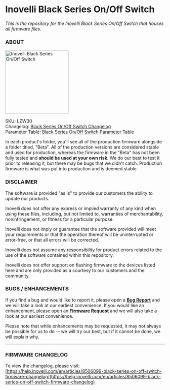 # <b>Inovelli Black Series On/Off Switch</b>
*This is the repository for the Inovelli Black Series On/Off Switch that houses all firmware files.*

### ABOUT

<img
     src = 'https://community.inovelli.com/uploads/default/original/2X/6/6c8bd4b16328b7ac7f4a1c7acc490c3e4efc1dc8.png'
     alt = 'Inovelli Black Series On/Off Switch'
     width = 200
/>

SKU: LZW30
<br>
Changelog: [Black Series On/Off Switch Changelog](https://help.inovelli.com/en/articles/8506099-black-series-on-off-switch-firmware-changelog)
<br>
Parameter Table: [Black Series On/Off Switch Parameter Table](https://help.inovelli.com/en/articles/8282974-black-series-on-off-switch-parameters)

In each product's folder, you'll see all of the production firmware alongside a folder titled, "Beta". All of the production versions are considered stable and used for production, whereas the firmware in the "Beta" has not been fully tested and <b>should be used at your own risk</b>. We do our best to test it prior to releasing it, but there may be bugs that we didn't catch. Production firmware is what was put into production and is deemed stable.

### DISCLAIMER
The software is provided "as is" to provide our customers the ability to update our products.

Inovelli does not offer any express or implied warranty of any kind when using these files, including, but not limited to, warranties of merchantability, noninfringement, or fitness for a particular purpose. 

Inovelli does not imply or guarantee that the software provided will meet your requirements or that the operation thereof will be uninterrupted or error-free, or that all errors will be corrected.

Inovelli does not assume any responsibility for product errors related to the use of the software contained within this repository.

Inovelli does not offer support on flashing firmware to the devices listed here and are only provided as a courtesy to our customers and the community.

### BUGS / ENHANCEMENTS
If you find a bug and would like to report it, please open a **[Bug Report]** and we will take a look at our earliest convenience. If you would like an enhancement, please open an **[Firmware Request]** and we will also take a look at our earliest convenience. 

Please note that while enhancements may be requested, it may not always be possible for us to do -- we will try our best, but if it cannot be done, we will explain why.

***

### FIRMWARE CHANGELOG
To view the changelog, please visit: [https://help.inovelli.com/en/articles/8506099-black-series-on-off-switch-firmware-changelog](https://help.inovelli.com/en/articles/8506099-black-series-on-off-switch-firmware-changelog)

<!----------------------------------------------------------------------------->

[Bug Report]: https://github.com/InovelliUSA/Firmware/issues/new?assignees=&labels=&template=firmware_bug_report.yml&title=%5BBug+Report%5D%3A+PRODUCT+-+FW+VERSION+-+HUB
[Firmware Request]: https://github.com/InovelliUSA/Firmware/issues/new?assignees=&labels=&template=firmware_request.yml&title=%5BFirmware+Request%5D%3A+PRODUCT+-+SUMMARY
